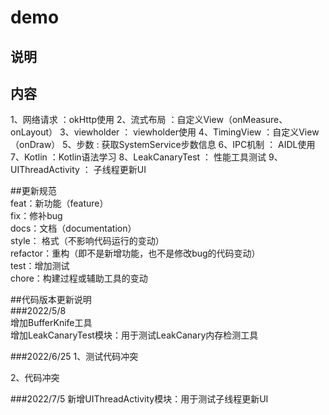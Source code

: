 # demo
## 说明

## 内容
1、网络请求 ：okHttp使用
2、流式布局 ：自定义View（onMeasure、onLayout）
3、viewholder ： viewholder使用
4、TimingView ：自定义View（onDraw）
5、步数 : 获取SystemService步数信息
6、IPC机制 ： AIDL使用
7、Kotlin ：Kotlin语法学习
8、LeakCanaryTest ： 性能工具测试
9、UIThreadActivity ： 子线程更新UI

##更新规范  
feat：新功能（feature）  
fix：修补bug  
docs：文档（documentation）  
style： 格式（不影响代码运行的变动）  
refactor：重构（即不是新增功能，也不是修改bug的代码变动）  
test：增加测试  
chore：构建过程或辅助工具的变动  

##代码版本更新说明  
###2022/5/8  
增加BufferKnife工具  
增加LeakCanaryTest模块：用于测试LeakCanary内存检测工具  

###2022/6/25
1、测试代码冲突

2、代码冲突

###2022/7/5
新增UIThreadActivity模块：用于测试子线程更新UI